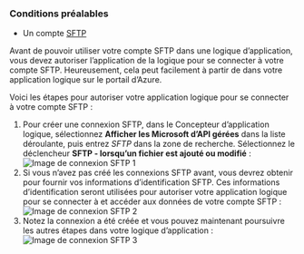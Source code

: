 ### <a name="prerequisites"></a>Conditions préalables

- Un compte [SFTP](https://en.wikipedia.org/wiki/SSH_File_Transfer_Protocol)  


Avant de pouvoir utiliser votre compte SFTP dans une logique d’application, vous devez autoriser l’application de la logique pour se connecter à votre compte SFTP. Heureusement, cela peut facilement à partir de dans votre application logique sur le portail d’Azure.  

Voici les étapes pour autoriser votre application logique pour se connecter à votre compte SFTP :  
1. Pour créer une connexion SFTP, dans le Concepteur d’application logique, sélectionnez **Afficher les Microsoft d’API gérées** dans la liste déroulante, puis entrez *SFTP* dans la zone de recherche. Sélectionnez le déclencheur **SFTP - lorsqu’un fichier est ajouté ou modifié** :  
![Image de connexion SFTP 1](./media/connectors-create-api-sftp/sftp-1.png)  
2. Si vous n’avez pas créé les connexions SFTP avant, vous devrez obtenir pour fournir vos informations d’identification SFTP. Ces informations d’identification seront utilisées pour autoriser votre application logique pour se connecter à et accéder aux données de votre compte SFTP :  
![Image de connexion SFTP 2](./media/connectors-create-api-sftp/sftp-2.png)  
3. Notez la connexion a été créée et vous pouvez maintenant poursuivre les autres étapes dans votre logique d’application :   
 ![Image de connexion SFTP 3](./media/connectors-create-api-sftp/sftp-3.png) 
